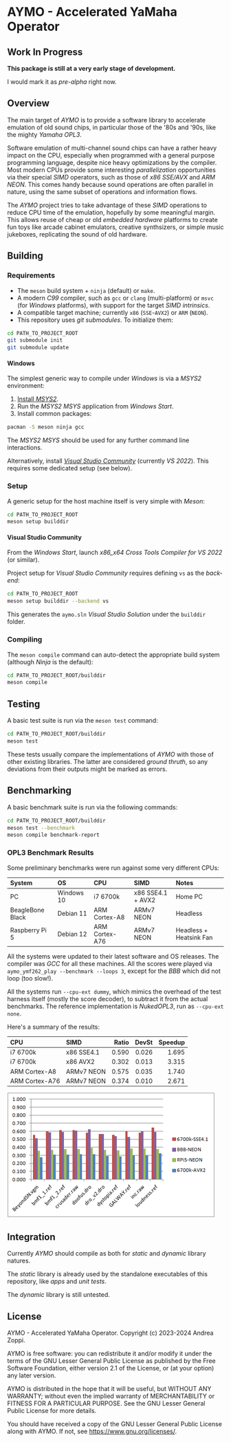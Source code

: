 # AYMO - Accelerated YaMaha Operator


## Work In Progress

**This package is still at a very early stage of development.**

I would mark it as *pre-alpha* right now.


## Overview

The main target of *AYMO* is to provide a software library to accelerate emulation of old sound chips, in particular those of the '80s and '90s, like the mighty *Yamaha OPL3*.

Software emulation of multi-channel sound chips can have a rather heavy impact on the CPU, especially when programmed with a general purpose programming language, despite nice heavy optimizations by the compiler.
Most modern CPUs provide some interesting *parallelization* opportunities via their special *SIMD* operators, such as those of *x86 SSE/AVX* and *ARM NEON*.
This comes handy because sound operations are often parallel in nature, using the same subset of operations and information flows.

The *AYMO* project tries to take advantage of these *SIMD* operations to reduce CPU time of the emulation, hopefully by some meaningful margin.
This allows reuse of cheap or old *embedded hardware* platforms to create fun toys like arcade cabinet emulators, creative synthsizers, or simple music jukeboxes, replicating the sound of old hardware.


## Building


### Requirements

* The `meson` build system + `ninja` (default) or `make`.
* A modern *C99* compiler, such as `gcc` or `clang` (multi-platform) or `msvc` (for *Windows* platforms), with support for the target *SIMD intrinsics*.
* A compatible target machine; currently `x86` (`SSE`-`AVX2`) or `ARM` (`NEON`).
* This repository uses *git submodules*. To initialize them:

```sh
cd PATH_TO_PROJECT_ROOT
git submodule init
git submodule update
```


#### Windows

The simplest generic way to compile under *Windows* is via a *MSYS2* environment:

1. [Install *MSYS2*](https://www.msys2.org/wiki/MSYS2-installation/).
2. Run the *MSYS2 MSYS* application from *Windows Start*.
3. Install common packages:

```sh
pacman -S meson ninja gcc
```

The *MSYS2 MSYS* should be used for any further command line interactions.

Alternatively, install [*Visual Studio Community*](https://visualstudio.microsoft.com/vs/community/) (currently *VS 2022*).
This requires some dedicated setup (see below).


### Setup

A generic setup for the host machine itself is very simple with *Meson*:

```sh
cd PATH_TO_PROJECT_ROOT
meson setup builddir
```


#### Visual Studio Community

From the *Windows Start*, launch *x86_x64 Cross Tools Compiler for VS 2022* (or similar).

Project setup for *Visual Studio Community* requires defining `vs` as the *back-end*:

```sh
cd PATH_TO_PROJECT_ROOT
meson setup builddir --backend vs
```

This generates the `aymo.sln` *Visual Studio Solution* under the `builddir` folder.


### Compiling

The `meson compile` command can auto-detect the appropriate build system (although *Ninja* is the default):

```sh
cd PATH_TO_PROJECT_ROOT/builddir
meson compile
```


## Testing

A basic test suite is run via the `meson test` command:

```sh
cd PATH_TO_PROJECT_ROOT/builddir
meson test
```

These tests usually compare the implementations of *AYMO* with those of other existing libraries. The latter are considered *ground thruth*, so any deviations from their outputs might be marked as errors.


## Benchmarking

A basic benchmark suite is run via the following commands:

```sh
cd PATH_TO_PROJECT_ROOT/builddir
meson test --benchmark
meson compile benchmark-report
```


### OPL3 Benchmark Results

Some preliminary benchmarks were run against some very different CPUs:

| System | OS | CPU | SIMD | Notes
|:-|:-|:-|:-|:-|
| PC | Windows 10 | i7 6700k | x86 SSE4.1 + AVX2 | Home PC |
| BeagleBone Black | Debian 11 | ARM Cortex-A8 | ARMv7 NEON | Headless |
| Raspberry Pi 5 | Debian 12 | ARM Cortex-A76 | ARMv7 NEON | Headless + Heatsink Fan |

All the systems were updated to their latest software and OS releases.
The compiler was *GCC* for all these machines.
All the scores were played via `aymo_ymf262_play --benchmark --loops 3`, except for the *BBB* which did not loop (too slow!).

All the systems run `--cpu-ext dummy`, which mimics the overhead of the test harness itself (mostly the score decoder), to subtract it from the actual benchmarks.
The reference implementation is *NukedOPL3*, run as `--cpu-ext none`.

Here's a summary of the results:

| CPU | SIMD | Ratio | DevSt | Speedup |
|:-|:-|-:|-:|-:|
| i7 6700k | x86 SSE4.1 | 0.590 | 0.026 | 1.695 |
| i7 6700k | x86 AVX2 | 0.302 | 0.013 | 3.315 |
| ARM Cortex-A8 | ARMv7 NEON | 0.575 | 0.035 | 1.740 |
| ARM Cortex-A76 | ARMv7 NEON | 0.374 | 0.010 | 2.671 |

![Benchmark Results](./doc/benchmarks/benchmark-results.png)


## Integration

Currently *AYMO* should compile as both for *static* and *dynamic* library natures.

The *static* library is already used by the standalone executables of this repository, like *apps* and *unit tests*.

The *dynamic* library is still untested.


## License

AYMO - Accelerated YaMaha Operator.
Copyright (c) 2023-2024 Andrea Zoppi.

AYMO is free software: you can redistribute it and/or modify it under the
terms of the GNU Lesser General Public License as published by the Free
Software Foundation, either version 2.1 of the License, or (at your option)
any later version.

AYMO is distributed in the hope that it will be useful, but WITHOUT ANY
WARRANTY; without even the implied warranty of MERCHANTABILITY or FITNESS
FOR A PARTICULAR PURPOSE.  See the GNU Lesser General Public License for
more details.

You should have received a copy of the GNU Lesser General Public License
along with AYMO. If not, see <https://www.gnu.org/licenses/>.
